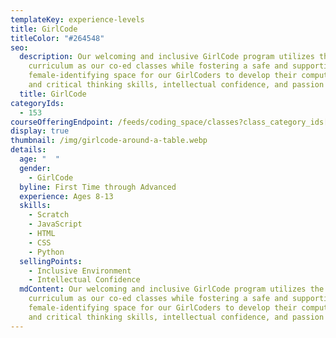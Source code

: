 ```yaml
---
templateKey: experience-levels
title: GirlCode
titleColor: "#264548"
seo:
  description: Our welcoming and inclusive GirlCode program utilizes the same
    curriculum as our co-ed classes while fostering a safe and supportive
    female-identifying space for our GirlCoders to develop their computational
    and critical thinking skills, intellectual confidence, and passion for STEM.
  title: GirlCode
categoryIds:
  - 153
courseOfferingEndpoint: /feeds/coding_space/classes?class_category_ids[]=153
display: true
thumbnail: /img/girlcode-around-a-table.webp
details:
  age: "  "
  gender:
    - GirlCode
  byline: First Time through Advanced
  experience: Ages 8-13
  skills:
    - Scratch
    - JavaScript
    - HTML
    - CSS
    - Python
  sellingPoints:
    - Inclusive Environment
    - Intellectual Confidence
  mdContent: Our welcoming and inclusive GirlCode program utilizes the same
    curriculum as our co-ed classes while fostering a safe and supportive
    female-identifying space for our GirlCoders to develop their computational
    and critical thinking skills, intellectual confidence, and passion for STEM.
---
```

